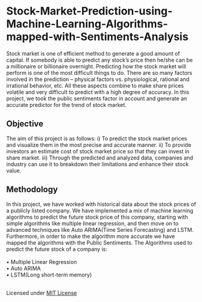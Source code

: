 # Stock-Market-Prediction-using-Machine-Learning-Algorithms-mapped-with-Sentiments-Analysis


Stock market is one of efficient method to generate a good amount of capital. If somebody is able to predict any stock’s price then he/she can be a millionaire or billionaire overnight. 
Predicting how the stock market will perform is one of the most difficult things to do. There are so many factors involved in the prediction – physical factors vs. physiological, rational and irrational behavior, etc. All these aspects combine to make share prices volatile and very difficult to predict with a high degree of accuracy. In this project, we took the public sentiments factor in account and generate an accurate predictor for the trend of stock market. 

## Objective
The aim of this project is as follows:
i)	To predict the stock market prices and visualize them in the most precise and accurate manner.
ii)	To provide investors an estimate cost of stock market price so that they can invest in share market.
iii)	Through the predicted and analyzed data, companies and industry can use it to breakdown their limitations and enhance their stock value.

## Methodology
In this project, we have worked with historical data about the stock prices of a publicly listed company. We have implemented a mix of machine learning algorithms to predict the future stock price of this company, starting with simple algorithms like multiple linear regression, and then move on to advanced techniques like Auto ARIMA(Time Series Forecasting) and LSTM. Furthermore, in order to make the algorithm more accurate we have mapped the algorithms with the Public Sentiments.
The Algorithms used to predict the future stock of a company is: </br></br>
• Multiple Linear Regression </br>
• Auto ARIMA </br>
• LSTM(Long short-term memory)




</BR> Licensed under [MIT License](LICENSE)

